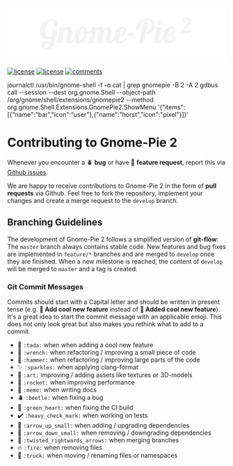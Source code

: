 <p align="center"> 
  <img src ="logo.svg" />
</p>

[![license](https://img.shields.io/badge/Gnome_Shell-3.36.2-blue.svg)](LICENSE)
[![license](https://img.shields.io/badge/License-MIT-purple.svg)](LICENSE)
[![comments](https://img.shields.io/badge/Comments-20.4%25-green.svg)](cloc.sh)

journalctl /usr/bin/gnome-shell -f -o cat | grep gnomepie -B 2 -A 2
gdbus call --session --dest org.gnome.Shell --object-path /org/gnome/shell/extensions/gnomepie2 --method org.gnome.Shell.Extensions.GnomePie2.ShowMenu '{"items":[{"name":"bar","icon":"user"},{"name":"horst","icon":"pixel"}]}'

# Contributing to Gnome-Pie 2

Whenever you encounter a :beetle: **bug** or have :tada: **feature request**, 
report this via [Github issues](https://github.com/schneegans/gnome-pie-2/issues).

We are happy to receive contributions to Gnome-Pie 2 in the form of **pull requests** via Github.
Feel free to fork the repository, implement your changes and create a merge request to the `develop` branch.

## Branching Guidelines

The development of Gnome-Pie 2 follows a simplified version of **git-flow**: The `master` branch always contains stable code.
New features and bug fixes are implemented in `feature/*` branches and are merged to `develop` once they are finished.
When a new milestone is reached, the content of `develop` will be merged to `master` and a tag is created.

### Git Commit Messages

Commits should start with a Capital letter and should be written in present tense (e.g. __:tada: Add cool new feature__ instead of __:tada: Added cool new feature__).
It's a great idea to start the commit message with an applicable emoji. This does not only look great but also makes you rethink what to add to a commit.
* :tada: `:tada:` when when adding a cool new feature
* :wrench: `:wrench:` when refactoring / improving a small piece of code
* :hammer: `:hammer:` when refactoring / improving large parts of the code
* :sparkles: `:sparkles:` when applying clang-format
* :art: `:art:` improving / adding assets like textures or 3D-models
* :rocket: `:rocket:` when improving performance
* :memo: `:memo:` when writing docs
* :beetle: `:beetle:` when fixing a bug
* :green_heart: `:green_heart:` when fixing the CI build
* :heavy_check_mark: `:heavy_check_mark:` when working on tests
* :arrow_up_small: `:arrow_up_small:` when adding / upgrading dependencies
* :arrow_down_small: `:arrow_down_small:` when removing / downgrading dependencies
* :twisted_rightwards_arrows: `:twisted_rightwards_arrows:` when merging branches
* :fire: `:fire:` when removing files
* :truck: `:truck:` when moving / renaming files or namespaces